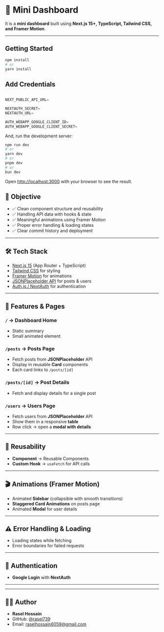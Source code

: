 # 🧪 Mini Dashboard

It is a **mini dashboard** built using **Next.js 15+, TypeScript, Tailwind CSS, and Framer Motion**.

---

## Getting Started

```bash
npm install
# or
yarn install
```

## Add Credentials

```javascript

NEXT_PUBLIC_API_URL=

NEXTAUTH_SECRET=
NEXTAUTH_URL=

AUTH_WEBAPP_GOOGLE_CLIENT_ID=
AUTH_WEBAPP_GOOGLE_CLIENT_SECRET=


```

And, run the development server:

```bash
npm run dev
# or
yarn dev
# or
pnpm dev
# or
bun dev
```

Open [http://localhost:3000](http://localhost:3000) with your browser to see the result.

## 🎯 Objective

- ✅ Clean component structure and reusability
- ✅ Handling API data with hooks & state
- ✅ Meaningful animations using Framer Motion
- ✅ Proper error handling & loading states
- ✅ Clear commit history and deployment

---

## 🛠 Tech Stack

- [Next.js 15](https://nextjs.org/) (App Router + TypeScript)
- [Tailwind CSS](https://tailwindcss.com/) for styling
- [Framer Motion](https://www.framer.com/motion/) for animations
- [JSONPlaceholder API](https://jsonplaceholder.typicode.com/) for posts & users
- [Auth.js / NextAuth](https://authjs.dev/) for authentication

---

## 📂 Features & Pages

### `/` → Dashboard Home

- Static summary
- Small animated element

### `/posts` → Posts Page

- Fetch posts from **JSONPlaceholder** API
- Display in reusable **Card** components
- Each card links to `/posts/[id]`

### `/posts/[id]` → Post Details

- Fetch and display details for a single post

### `/users` → Users Page

- Fetch users from **JSONPlaceholder** API
- Show them in a responsive **table**
- Row click → open a **modal with details**

---

## 🔄 Reusability

- **Component** → Reusable Components
- **Custom Hook** → `useFetch` for API calls

---

## 🎬 Animations (Framer Motion)

- Animated **Sidebar** (collapsible with smooth transitions)
- **Staggered Card Animations** on posts page
- Animated **Modal** for user details

---

## ⚠️ Error Handling & Loading

- Loading states while fetching
- Error boundaries for failed requests

---

## 🔑 Authentication

- **Google Login** with **NextAuth**

---

---

## 🧑‍💻 Author

- **Rasel Hossain**
- GitHub: [@rasel739](https://github.com/rasel739)
- Email: raselhossain6059@gmail.com
